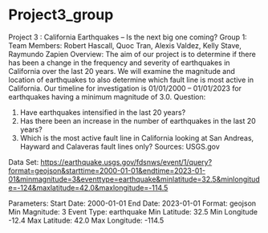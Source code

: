 # Project3_group
Project 3 : California Earthquakes – Is the next big one coming?
Group 1:
Team Members: Robert Hascall, Quoc Tran, Alexis Valdez, Kelly Stave, Raymundo Zapien
Overview:
The aim of our project is to determine if there has been a change in the frequency and severity of earthquakes in California over the last 20 years. We will examine the magnitude and location of earthquakes to also determine which fault line is most active in California. Our timeline for investigation is 01/01/2000 – 01/01/2023 for earthquakes having a minimum magnitude of 3.0.
Question:
1.	Have earthquakes intensified in the last 20 years?
2.	Has there been an increase in the number of earthquakes in the last 20 years?
3.	Which is the most active fault line in California looking at San Andreas, Hayward and Calaveras fault lines only?
Sources:
USGS.gov

Data Set: 
https://earthquake.usgs.gov/fdsnws/event/1/query?format=geojson&starttime=2000-01-01&endtime=2023-01-01&minmagnitude=3&eventtype=earthquake&minlatitude=32.5&minlongitude=-124&maxlatitude=42.0&maxlongitude=-114.5

Parameters:
Start Date: 2000-01-01
End Date: 2023-01-01
Format: geojson
Min Magnitude: 3
Event Type: earthquake
Min Latitude: 32.5
Min Longitude -12.4
Max Latitude: 42.0
Max Longitude: -114.5

